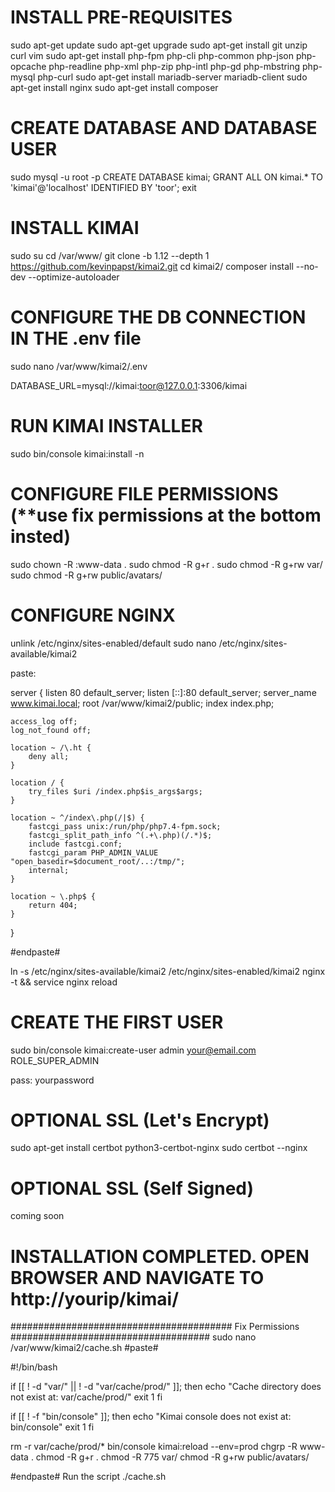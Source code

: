 # INSTALL PRE-REQUISITES

sudo apt-get update
sudo apt-get upgrade
sudo apt-get install git unzip curl vim
sudo apt-get install php-fpm php-cli php-common php-json php-opcache php-readline php-xml php-zip php-intl php-gd php-mbstring php-mysql php-curl
sudo apt-get install mariadb-server mariadb-client
sudo apt-get install nginx
sudo apt-get install composer

# CREATE DATABASE AND DATABASE USER

sudo mysql -u root -p
CREATE DATABASE kimai;
GRANT ALL ON kimai.* TO 'kimai'@'localhost' IDENTIFIED BY 'toor';
exit

# INSTALL KIMAI
sudo su
cd /var/www/
git clone -b 1.12 --depth 1 https://github.com/kevinpapst/kimai2.git
cd kimai2/
composer install --no-dev --optimize-autoloader

# CONFIGURE THE DB CONNECTION IN THE .env file
sudo nano /var/www/kimai2/.env

DATABASE_URL=mysql://kimai:toor@127.0.0.1:3306/kimai

# RUN KIMAI INSTALLER
sudo bin/console kimai:install -n

# CONFIGURE FILE PERMISSIONS (**use fix permissions at the bottom insted)
sudo chown -R :www-data .
sudo chmod -R g+r .
sudo chmod -R g+rw var/
sudo chmod -R g+rw public/avatars/

# CONFIGURE NGINX
unlink /etc/nginx/sites-enabled/default
sudo nano /etc/nginx/sites-available/kimai2

paste:

server {
    listen 80 default_server;
    listen [::]:80 default_server;
    server_name www.kimai.local;
    root /var/www/kimai2/public;
    index index.php;

    access_log off;
    log_not_found off;

    location ~ /\.ht {
        deny all;
    }

    location / {
        try_files $uri /index.php$is_args$args;
    }

    location ~ ^/index\.php(/|$) {
        fastcgi_pass unix:/run/php/php7.4-fpm.sock;
        fastcgi_split_path_info ^(.+\.php)(/.*)$;
        include fastcgi.conf;
        fastcgi_param PHP_ADMIN_VALUE "open_basedir=$document_root/..:/tmp/";
        internal;
    }

    location ~ \.php$ {
        return 404;
    }
}

#endpaste#

ln -s /etc/nginx/sites-available/kimai2 /etc/nginx/sites-enabled/kimai2
nginx -t && service nginx reload

# CREATE THE FIRST USER
sudo bin/console kimai:create-user admin your@email.com ROLE_SUPER_ADMIN

pass: yourpassword

# OPTIONAL SSL (Let's Encrypt)
sudo apt-get install certbot python3-certbot-nginx
sudo certbot --nginx

# OPTIONAL SSL (Self Signed)
coming soon


# INSTALLATION COMPLETED. OPEN BROWSER AND NAVIGATE TO http://yourip/kimai/


######################################## Fix Permissions ####################################
sudo nano /var/www/kimai2/cache.sh
#paste#

#!/bin/bash

if [[ ! -d "var/" || ! -d "var/cache/prod/" ]];
then
 echo "Cache directory does not exist at: var/cache/prod/"
 exit 1
fi

if [[ ! -f "bin/console" ]];
then
 echo "Kimai console does not exist at: bin/console"
 exit 1
fi

rm -r var/cache/prod/*
bin/console kimai:reload --env=prod
chgrp -R www-data .
chmod -R g+r .
chmod -R 775 var/
chmod -R g+rw public/avatars/

#endpaste#
Run the script ./cache.sh
